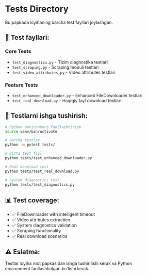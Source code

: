 # Tests Directory

Bu papkada loyihaning barcha test fayllari joylashgan.

## 📁 Test fayllari:

### Core Tests
- `test_diagnostics.py` - Tizim diagnostika testlari
- `test_scraping.py` - Scraping moduli testlari  
- `test_video_attributes.py` - Video attributes testlari

### Feature Tests
- `test_enhanced_downloader.py` - Enhanced FileDownloader testlari
- `test_real_download.py` - Haqiqiy fayl download testlari

## 🚀 Testlarni ishga tushirish:

```bash
# Python environment faollashtirish
source venv/bin/activate

# Barcha testlar
python -m pytest tests/

# Bitta test fayl
python tests/test_enhanced_downloader.py

# Real download test
python tests/test_real_download.py

# System diagnostics test
python tests/test_diagnostics.py
```

## 📊 Test coverage:

- ✅ FileDownloader with intelligent timeout
- ✅ Video attributes extraction  
- ✅ System diagnostics validation
- ✅ Scraping functionality
- ✅ Real download scenarios

## ⚠️ Eslatma:
Testlar loyiha root papkasidan ishga tushirilishi kerak va Python environment faollashtirilgan bo'lishi kerak.
